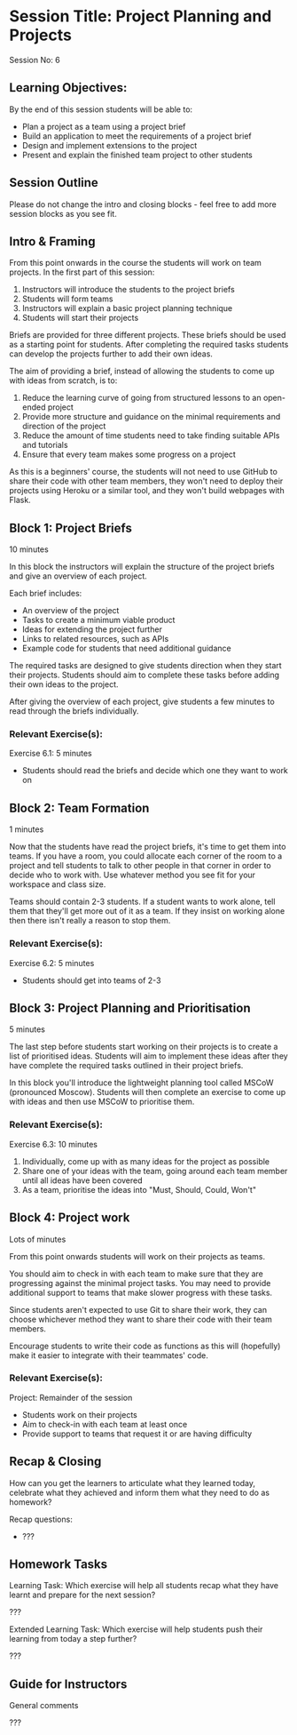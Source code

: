 # Session Title: Project Planning and Projects

Session No: 6
 
## Learning Objectives:

By the end of this session students will be able to:

- Plan a project as a team using a project brief 
- Build an application to meet the requirements of a project brief
- Design and implement extensions to the project
- Present and explain the finished team project to other students

## Session Outline

Please do not change the intro and closing blocks - feel free to add more session blocks as you see fit.


## Intro & Framing

From this point onwards in the course the students will work on team projects. In the first part of this session: 

1. Instructors will introduce the students to the project briefs
2. Students will form teams 
3. Instructors will explain a basic project planning technique
4. Students will start their projects

Briefs are provided for three different projects. These briefs should be used as a starting point for students. After completing the required tasks students can develop the projects further to add their own ideas. 

The aim of providing a brief, instead of allowing the students to come up with ideas from scratch, is to:
1. Reduce the learning curve of going from structured lessons to an open-ended project
1. Provide more structure and guidance on the minimal requirements and direction of the project
1. Reduce the amount of time students need to take finding suitable APIs and tutorials
1. Ensure that every team makes some progress on a project

As this is a beginners' course, the students will not need to use GitHub to share their code with other team members, they won't need to deploy their projects using Heroku or a similar tool, and they won't build webpages with Flask. 

## Block 1: Project Briefs

10 minutes

In this block the instructors will explain the structure of the project briefs and give an overview of each project.

Each brief includes:
- An overview of the project
- Tasks to create a minimum viable product
- Ideas for extending the project further
- Links to related resources, such as APIs
- Example code for students that need additional guidance

The required tasks are designed to give students direction when they start their projects. Students should aim to complete these tasks before adding their own ideas to the project. 

After giving the overview of each project, give students a few minutes to read through the briefs individually.

### Relevant Exercise(s):

Exercise 6.1: 5 minutes
- Students should read the briefs and decide which one they want to work on

## Block 2: Team Formation

1 minutes

Now that the students have read the project briefs, it's time to get them into teams. If you have a room, you could allocate each corner of the room to a project and tell students to talk to other people in that corner in order to decide who to work with. Use whatever method you see fit for your workspace and class size.

Teams should contain 2-3 students. If a student wants to work alone, tell them that they'll get more out of it as a team. If they insist on working alone then there isn't really a reason to stop them.

### Relevant Exercise(s):

Exercise 6.2: 5 minutes
- Students should get into teams of 2-3


## Block 3: Project Planning and Prioritisation

5 minutes

The last step before students start working on their projects is to create a list of prioritised ideas. Students will aim to implement these ideas after they have complete the required tasks outlined in their project briefs.

In this block you'll introduce the lightweight planning tool called MSCoW (pronounced Moscow). Students will then complete an exercise to come up with ideas and then use MSCoW to prioritise them. 


### Relevant Exercise(s):

Exercise 6.3: 10 minutes
1. Individually, come up with as many ideas for the project as possible
1. Share one of your ideas with the team, going around each team member until all ideas have been covered
1. As a team, prioritise the ideas into "Must, Should, Could, Won't"

## Block 4: Project work

Lots of minutes

From this point onwards students will work on their projects as teams.

You should aim to check in with each team to make sure that they are progressing against the minimal project tasks. You may need to provide additional support to teams that make slower progress with these tasks. 

Since students aren't expected to use Git to share their work, they can choose whichever method they want to share their code with their team members. 

Encourage students to write their code as functions as this will (hopefully) make it easier to integrate with their teammates' code.

### Relevant Exercise(s):

Project: Remainder of the session
- Students work on their projects
- Aim to check-in with each team at least once
- Provide support to teams that request it or are having difficulty

## Recap & Closing
How can you get the learners to articulate what they learned today, celebrate what they achieved and inform them what they need to do as homework?

Recap questions:
- ???


## Homework Tasks

Learning Task: 
Which exercise will help all students recap what they have learnt and prepare for the next session?

???


Extended Learning Task:
Which exercise will help students push their learning from today a step further?

???

## Guide for Instructors 

General comments

???
